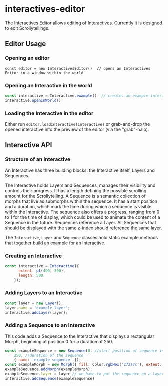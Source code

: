 # interactives-editor

The Interactives Editor allows editing of Interactives. Currently it is designed to edit Scrollytellings.

## Editor Usage

### Opening an editor

`const editor = new InteractivesEditor()  // opens an Interactives Editor in a window within the world`

### Opening an Interactive in the world

```js
const interactive = Interactive.example()  // creates an example interactive. Use new Interactive() to create an empty Interactive
interactive.openInWorld()
```

### Loading the Interactive in the editor

Either run `editor.loadInteractive(interactive)` or grab-and-drop the opened interactive into the
preview of the editor (via the "grab"-halo).

## Interactive API

### Structure of an Interactive

An Interactive has three building blocks: the Interactive itself, Layers and Sequences.

The Interactive holds Layers and Sequences, manages their visibility and controls their progress. It has a length defining the possible scrolling amount for the Scrollytelling.
A Sequence is a semantic collection of morphs that live as submorphs within the sequence. It has a start position and a duration, which mark the time during which a sequence is visible within the Interactive. The sequence also offers a progress, ranging from 0 to 1 for the time of display, which could be used to animate the content of a Sequence in the future.
Sequences reference a Layer. All Sequences that should be displayed with the same z-index should reference the same layer.

The `Interactive`, `Layer` and `Sequence` classes hold static example methods that together build an example for an Interactive.

### Creating an Interactive

```js
const interactive = Interactive({
      extent: pt(400, 300),
      length: 500
    });
```

### Adding Layers to an Interactive

```js
const layer = new Layer();
layer.name = 'example layer';
interactive.addLayer(layer);    
```

### Adding a Sequence to an Interactive

This code adds a Sequence to the Interactive that displays a rectangular Morph, beginning at position 0 for a duration of 250.

```js
const exampleSequence = new Sequence(0, //start position of sequence in the interactive
    250, //duration of the sequence
    { name: 'example sequence' });
const exampleMorph = new Morph({ fill: Color.rgbHex('272a7c'), extent: pt(400, 300) });
exampleSequence.addMorph(exampleMorph);
exampleSequence.layer = layer // we have to put the sequence on a layer in the interactive
interactive.addSequence(exampleSequence)
```
